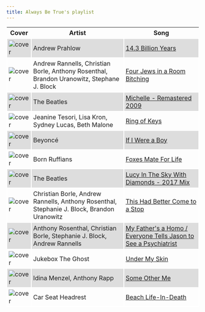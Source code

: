 ```yaml
---
title: Always Be True's playlist
---
```


<style>
thead th {
    text-align: center;
}
tbody td {
    text-justify: none;
    vertical-align: middle;
    padding: 0.25rem;
    border: 2px solid white;
}
tbody td img {
    max-width: 100px;
    display: block;
    margin: 0;
}
tbody tr:nth-of-type(odd) td {
    background-color: #ddd;
}
</style>

Cover | Artist | Song
---|---|---
![cover](https://i.scdn.co/image/ab67616d0000b273db6b8ae97f69fee1d432334d) | Andrew Prahlow | [14.3 Billion Years](https://open.spotify.com/track/6Pk74EH6WUornCtIoP12jE)
![cover](https://i.scdn.co/image/ab67616d0000b2735056382034bcd148aa7fe2cc) | Andrew Rannells, Christian Borle, Anthony Rosenthal, Brandon Uranowitz, Stephane J. Block | [Four Jews in a Room Bitching](https://open.spotify.com/track/1IhyIwuRWe47j5ZABC24tx)
![cover](https://i.scdn.co/image/ab67616d0000b2735ef4660298ae29ee18799fc2) | The Beatles | [Michelle - Remastered 2009](https://open.spotify.com/track/0FARfrl2IDyNURBj1reFWQ)
![cover](https://i.scdn.co/image/ab67616d0000b2735e8ae8236931f31cf75f9820) | Jeanine Tesori, Lisa Kron, Sydney Lucas, Beth Malone | [Ring of Keys](https://open.spotify.com/track/2zTjKIhgvU7mt6pbkWdzhi)
![cover](https://i.scdn.co/image/ab67616d0000b273801c4d205accdba0a468a10b) | Beyoncé | [If I Were a Boy](https://open.spotify.com/track/2jppsxdHlNHz9eK0QyYlTq)
![cover](https://i.scdn.co/image/ab67616d0000b27344c6d644b287a80af9591fe6) | Born Ruffians | [Foxes Mate For Life](https://open.spotify.com/track/2jOnBMPY88OwEHnJIVjMuY)
![cover](https://i.scdn.co/image/ab67616d0000b2732ad20d4688bdc999413ece39) | The Beatles | [Lucy In The Sky With Diamonds - 2017 Mix](https://open.spotify.com/track/4GX8I8c7gMZn7mZFM9QAs0)
![cover](https://i.scdn.co/image/ab67616d0000b2735056382034bcd148aa7fe2cc) | Christian Borle, Andrew Rannells, Anthony Rosenthal, Stephanie J. Block, Brandon Uranowitz | [This Had Better Come to a Stop](https://open.spotify.com/track/2lmlN7z7rK8tddQvFzbmWs)
![cover](https://i.scdn.co/image/ab67616d0000b2735056382034bcd148aa7fe2cc) | Anthony Rosenthal, Christian Borle, Stephanie J. Block, Andrew Rannells | [My Father's a Homo / Everyone Tells Jason to See a Psychiatrist](https://open.spotify.com/track/2kFZN70FYGSPCTbDtcD29V)
![cover](https://i.scdn.co/image/ab67616d0000b2737849a6b02ca5aeb8eba2be12) | Jukebox The Ghost | [Under My Skin](https://open.spotify.com/track/0EBBt2OSiGanyjPMcU5UBW)
![cover](https://i.scdn.co/image/ab67616d0000b273488576d7a8cf77ba6cc271cc) | Idina Menzel, Anthony Rapp | [Some Other Me](https://open.spotify.com/track/3yjuNPkPEJSfMbPbp4xjR3)
![cover](https://i.scdn.co/image/ab67616d0000b2732764cdf400a1d859640539a9) | Car Seat Headrest | [Beach Life-In-Death](https://open.spotify.com/track/27aQH9DIJ3ozx3dC91Hhjg)
